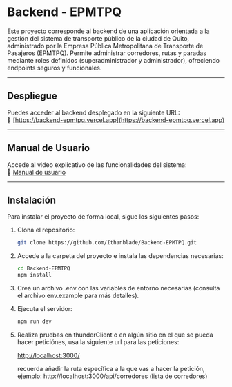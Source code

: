 # Backend - EPMTPQ

Este proyecto corresponde al backend de una aplicación orientada a la gestión del sistema de transporte público de la ciudad de Quito, administrado por la Empresa Pública Metropolitana de Transporte de Pasajeros (EPMTPQ). Permite administrar corredores, rutas y paradas mediante roles definidos (superadministrador y administrador), ofreciendo endpoints seguros y funcionales.

---

## Despliegue

Puedes acceder al backend desplegado en la siguiente URL:  
🔗 [https://backend-epmtpq.vercel.app](https://backend-epmtpq.vercel.app)

---

## Manual de Usuario

Accede al video explicativo de las funcionalidades del sistema:  
🎥 [Manual de usuario](//)

---

## Instalación

Para instalar el proyecto de forma local, sigue los siguientes pasos:

1. Clona el repositorio:
    ```bash
    git clone https://github.com/Ithanblade/Backend-EPMTPQ.git

2. Accede a la carpeta del proyecto e instala las dependencias necesarias:
    ```bash
    cd Backend-EPMTPQ
    npm install

3. Crea un archivo .env con las variables de entorno necesarias (consulta el archivo env.example para más detalles).

4. Ejecuta el servidor:
    ```bash
    npm run dev


5. Realiza pruebas en thunderClient o en algún sitio en el que se pueda hacer peticiónes, usa la siguiente url para las peticiones:

    [http://localhost:3000/](http://localhost:3000)

    recuerda añadir la ruta específica a la que vas a hacer la petición, ejemplo: http://localhost:3000/api/corredores (lista de corredores)
